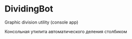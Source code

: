# DividingBot
Graphic division utility (console app)

Консольная утилита автоматического деления столбиком
